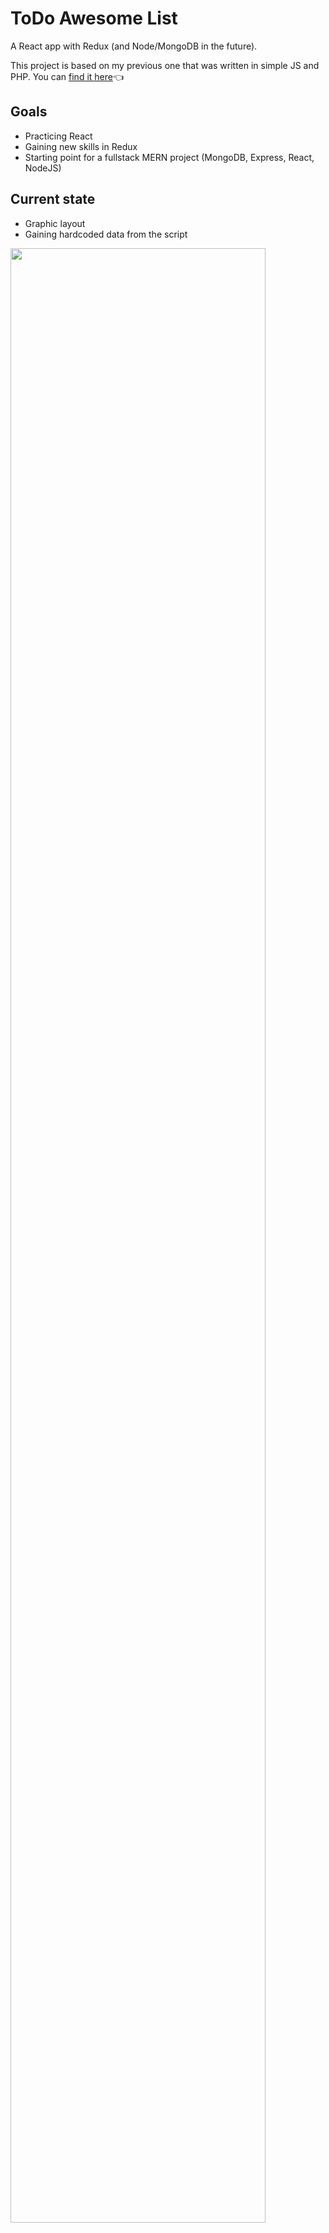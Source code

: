 # ToDo Awesome List
A React app with Redux (and Node/MongoDB in the future).

This project is based on my previous one that was written in simple JS and PHP. You can <a href="https://github.com/ukasz1/PHP_TODO_list">find it here</a>👈

## Goals
- Practicing React
- Gaining new skills in Redux
- Starting point for a fullstack MERN project (MongoDB, Express, React, NodeJS)

## Current state
- Graphic layout
- Gaining hardcoded data from the script
<img src="https://github.com/ukasz1/essentials/blob/main/todo-awesome-list/todo-view.JPG?raw=true" width="90%" />
